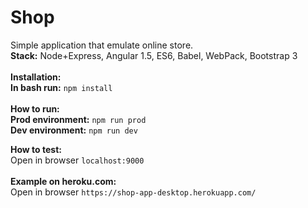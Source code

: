 # Shop
Simple application that emulate online store.
<br>
<b>Stack:</b> Node+Express, Angular 1.5, ES6, Babel, WebPack, Bootstrap 3<br/></br>
<b>Installation:</b></br>
<b>In bash run:</b> `npm install`
</br></br>
<b>How to run:</b></br>
<b>Prod environment:</b> `npm run prod`</br>
<b>Dev environment:</b> `npm run dev`

<b>How to test:</b></br>
Open in browser `localhost:9000`</br></br>
<b>Example on heroku.com:</b></br>
Open in browser `https://shop-app-desktop.herokuapp.com/`</br></br>
